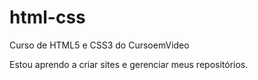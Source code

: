 # html-css
 Curso de HTML5 e CSS3 do CursoemVideo

 Estou aprendo a criar sites e gerenciar meus repositórios.
